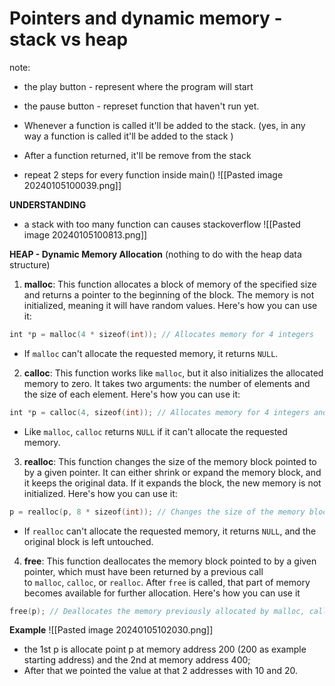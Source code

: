 # Pointers and dynamic memory - stack vs heap

note:
+ the play button - represent where the program will start
+ the pause button - represet function that haven't run yet. 

+ Whenever a function is called it'll be added to the stack. (yes, in any way a function is called it'll be added to the stack )
+ After a function returned, it'll be remove from the stack
+ repeat 2 steps for every function inside main()
![[Pasted image 20240105100039.png]]

**UNDERSTANDING** 
+ a stack with too many function can causes stackoverflow
![[Pasted image 20240105100813.png]]


**HEAP - Dynamic Memory Allocation**
(nothing to do with the heap data structure)
1. **malloc**: This function allocates a block of memory of the specified size and returns a pointer to the beginning of the block. The memory is not initialized, meaning it will have random values. Here's how you can use it:
```c
int *p = malloc(4 * sizeof(int)); // Allocates memory for 4 integers
```
+ If `malloc` can't allocate the requested memory, it returns `NULL`.   

2. **calloc**: This function works like `malloc`, but it also initializes the allocated memory to zero. It takes two arguments: the number of elements and the size of each element. Here's how you can use it:
```c
int *p = calloc(4, sizeof(int)); // Allocates memory for 4 integers and initializes it to zero
``` 
   + Like `malloc`, `calloc` returns `NULL` if it can't allocate the requested memory.
 
3. **realloc**: This function changes the size of the memory block pointed to by a given pointer. It can either shrink or expand the memory block, and it keeps the original data. If it expands the block, the new memory is not initialized. Here's how you can use it:
```c
p = realloc(p, 8 * sizeof(int)); // Changes the size of the memory block pointed to by p to hold 8 integers   
```
+ If `realloc` can't allocate the requested memory, it returns `NULL`, and the original block is left untouched.

4. **free**: This function deallocates the memory block pointed to by a given pointer, which must have been returned by a previous call to `malloc`, `calloc`, or `realloc`. After `free` is called, that part of memory becomes available for further allocation. Here's how you can use it
```c
free(p); // Deallocates the memory previously allocated by malloc, calloc, or realloc
```


**Example**
![[Pasted image 20240105102030.png]]
+ the 1st p is allocate point p at memory address 200 (200 as example starting address) and the 2nd at memory address 400;
+ After that we pointed the value at that 2 addresses with 10 and 20.
